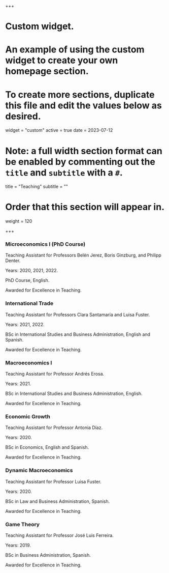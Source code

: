 +++
# Custom widget.
# An example of using the custom widget to create your own homepage section.
# To create more sections, duplicate this file and edit the values below as desired.
widget = "custom"
active = true
date = 2023-07-12

# Note: a full width section format can be enabled by commenting out the `title` and `subtitle` with a `#`.
title = "Teaching"
subtitle = ""

# Order that this section will appear in.
weight = 120

+++

### Microeconomics I (PhD Course)
Teaching Assistant for Professors Belén Jerez, Boris Ginzburg, and Philipp Denter.

Years: 2020, 2021, 2022.

PhD Course, English.

Awarded for Excellence in Teaching.

### International Trade
Teaching Assistant for Professors Clara Santamaría and Luisa Fuster.

Years: 2021, 2022.

BSc in International Studies and Business Administration, English and Spanish.

Awarded for Excellence in Teaching.

### Macroeconomics I
Teaching Assistant for Professor Andrés Erosa.

Years: 2021.

BSc in International Studies and Business Administration, English.

Awarded for Excellence in Teaching.

### Economic Growth
Teaching Assistant for Professor Antonia Díaz.

Years: 2020.

BSc in Economics, English and Spanish.

Awarded for Excellence in Teaching.

### Dynamic Macroeconomics
Teaching Assistant for Professor Luisa Fuster.

Years: 2020.

BSc in Law and Business Administration, Spanish.

Awarded for Excellence in Teaching.

### Game Theory
Teaching Assistant for Professor José Luis Ferreira.

Years: 2019.

BSc in Business Administration, Spanish.

Awarded for Excellence in Teaching.
